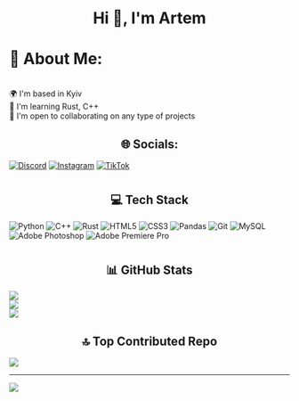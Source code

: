## <h1 align="center">Hi 👋, I'm Artem</h1>
# 💫 About Me:
<br>    🌍  I'm based in Kyiv<br>    🧠  I'm learning Rust, C++<br>    🤝  I'm open to collaborating on any type of projects<br>


## <h2 align="center">🌐 Socials:
[![Discord](https://img.shields.io/badge/Discord-%237289DA.svg?logo=discord&logoColor=white)](https://discord.gg/dbknbka) [![Instagram](https://img.shields.io/badge/Instagram-%23E4405F.svg?logo=Instagram&logoColor=white)](https://instagram.com/___artem_chik___)  [![TikTok](https://img.shields.io/badge/TikTok-%23000000.svg?logo=TikTok&logoColor=white)](https://tiktok.com/@csgo2_movie) 

# <h2 align="center">💻 Tech Stack</h2>
![Python](https://img.shields.io/badge/python-3670A0?style=for-the-badge&logo=python&logoColor=ffdd54) ![C++](https://img.shields.io/badge/c++-%2300599C.svg?style=for-the-badge&logo=c%2B%2B&logoColor=white) ![Rust](https://img.shields.io/badge/rust-%23000000.svg?style=for-the-badge&logo=rust&logoColor=white) ![HTML5](https://img.shields.io/badge/html5-%23E34F26.svg?style=for-the-badge&logo=html5&logoColor=white) ![CSS3](https://img.shields.io/badge/css3-%231572B6.svg?style=for-the-badge&logo=css3&logoColor=white) ![Pandas](https://img.shields.io/badge/pandas-%23150458.svg?style=for-the-badge&logo=pandas&logoColor=white) ![Git](https://img.shields.io/badge/git-%23F05033.svg?style=for-the-badge&logo=git&logoColor=white) ![MySQL](https://img.shields.io/badge/mysql-4479A1.svg?style=for-the-badge&logo=mysql&logoColor=white) ![Adobe Photoshop](https://img.shields.io/badge/adobe%20photoshop-%2331A8FF.svg?style=for-the-badge&logo=adobe%20photoshop&logoColor=white) ![Adobe Premiere Pro](https://img.shields.io/badge/Adobe%20Premiere%20Pro-9999FF.svg?style=for-the-badge&logo=Adobe%20Premiere%20Pro&logoColor=white) 
# <h2 align="center">📊 GitHub Stats</h2>
![](https://github-readme-stats.vercel.app/api?username=DblNbKA&theme=dark&hide_border=false&include_all_commits=true&count_private=false)<br/>
![](https://github-readme-streak-stats.herokuapp.com/?user=DblNbKA&theme=dark&hide_border=false)<br/>
![](https://github-readme-stats.vercel.app/api/top-langs/?username=DblNbKA&theme=dark&hide_border=false&include_all_commits=true&count_private=false&layout=compact)

### <h2 align="center">🔝 Top Contributed Repo</h2>
![](https://github-contributor-stats.vercel.app/api?username=DblNbKA&limit=5&theme=dark&combine_all_yearly_contributions=true)

---
[![](https://visitcount.itsvg.in/api?id=DblNbKA&icon=0&color=0)](https://visitcount.itsvg.in)

<!-- Proudly created with GPRM ( https://gprm.itsvg.in ) -->
